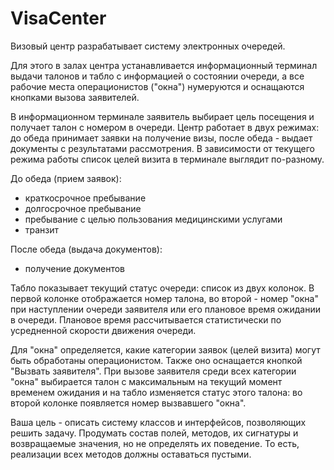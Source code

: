 # VisaCenter
Визовый центр разрабатывает систему электронных очередей.

Для этого в залах центра устанавливается информационный терминал выдачи талонов и табло с информацией о состоянии очереди, а все рабочие места операционистов ("окна") нумеруются и оснащаются кнопками вызова заявителей.

В информационном терминале заявитель выбирает цель посещения и получает талон с номером в очереди. Центр работает в двух режимах: до обеда принимает заявки на получение визы, после обеда - выдает документы с результатами рассмотрения. В зависимости от текущего режима работы список целей визита в терминале выглядит по-разному.

До обеда (прием заявок):
- краткосрочное пребывание
- долгосрочное пребывание
- пребывание с целью пользования медицинскими услугами
- транзит

После обеда (выдача документов):
- получение документов

Табло показывает текущий статус очереди: список из двух колонок. В первой колонке отображается номер талона, во второй - номер "окна" при наступлении очереди заявителя или его плановое время ожидании в очереди. Плановое время рассчитывается статистически по усредненной скорости движения очереди.

Для "окна" определяется, какие категории заявок (целей визита) могут быть обработаны операционистом. Также оно оснащается кнопкой "Вызвать заявителя". При вызове заявителя среди всех категории "окна" выбирается талон с максимальным на текущий момент временем ожидания и на табло изменяется статус этого талона: во второй колонке появляется номер вызвавшего "окна".

Ваша цель - описать систему классов и интерфейсов, позволяющих решить задачу. Продумать состав полей, методов, их сигнатуры и возвращаемые значения, но не определять их поведение. То есть, реализации всех методов должны оставаться пустыми.
